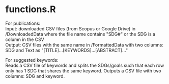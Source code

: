 # functions.R
For publications:  
Input: downloaded CSV files (from Scopus or Google Drive) in /DownloadedData where the file name contains "SDG#" or the SDG is a column in the CSV  
Output: CSV files with the same name in /FormattedData with two columns: SDG and Text as "[TITLE]...[KEYWORDS]...[ABSTRACT]..."

For suggested keywords:  
Reads a CSV file of keywords and splits the SDGs/goals such that each row only has 1 SDG that shares the same keyword. Outputs a CSV file with two columns: SDG and keyword.
